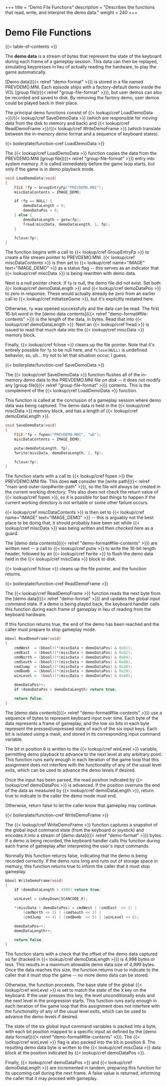 +++
title = "Demo File Functions"
description = "Describes the functions that read, write, and interpret the demo data."
weight = 240
+++

# Demo File Functions

{{< table-of-contents >}}

The **demo data** is a stream of bytes that represent the state of the keyboard during each frame of a gameplay session. This data can then be replayed, simulating keypresses in lieu of actually reading the hardware, to play the game automatically.

[Demo data]({{< relref "demo-format" >}}) is stored in a file named PREVDEMO.MNI. Each episode ships with a factory-default demo inside the VOL [group file]({{< relref "group-file-format" >}}), but user demos can also be recorded and saved to disk. By removing the factory demo, user demos could be played back in their place.

The principal demo functions consist of {{< lookup/cref LoadDemoData >}}/{{< lookup/cref SaveDemoData >}} (which are responsible for moving data from the disk to memory and back) and {{< lookup/cref ReadDemoFrame >}}/{{< lookup/cref WriteDemoFrame >}} (which translate between the in-memory demo format and a sequence of keyboard states).

{{< boilerplate/function-cref LoadDemoData >}}

The {{< lookup/cref LoadDemoData >}} function copies the data from the PREVDEMO.MNI [group file]({{< relref "group-file-format" >}}) entry into system memory. It is called immediately before the game loop starts, but only if the game is in demo playback mode.

```c
void LoadDemoData(void)
{
    FILE *fp = GroupEntryFp("PREVDEMO.MNI");
    miscDataContents = IMAGE_DEMO;

    if (fp == NULL) {
        demoDataLength = 0;
        demoDataPos = 0;
    } else {
        demoDataLength = getw(fp);
        fread(miscData, demoDataLength, 1, fp);
    }

    fclose(fp);
}
```

The function begins with a call to {{< lookup/cref GroupEntryFp >}} to create a file stream pointer to PREVDEMO.MNI. {{< lookup/cref miscDataContents >}} is then set to {{< lookup/cref name="IMAGE" text="IMAGE_DEMO" >}} as a status flag -- this serves as an indicator that {{< lookup/cref miscData >}} is being rewritten with demo data.

Next is a null pointer check. If `fp` is null, the demo file did not exist. Set both {{< lookup/cref demoDataLength >}} and {{< lookup/cref demoDataPos >}} to zero in response. These would actually already be zero from an earlier call to {{< lookup/cref InitializeGame >}}, but it's explicitly restated here.

Otherwise, `fp` was opened successfully and the data can be read. The first 16-bit word in the [demo data contents]({{< relref "demo-format#file-contents" >}}) is the length of the data, in bytes. Read that into {{< lookup/cref demoDataLength >}}. Next an {{< lookup/cref fread >}} is issued to read that much data into the {{< lookup/cref miscData >}} memory block.

Finally, {{< lookup/cref fclose >}} cleans up the file pointer. Note that it's entirely possible for `fp` to be null here, and `fclose(NULL)` is undefined behavior, so, uh... try not to let that situation occur, I guess.

{{< boilerplate/function-cref SaveDemoData >}}

The {{< lookup/cref SaveDemoData >}} function flushes all of the in-memory demo data to the PREVDEMO.MNI file _on disk_ -- it does not modify any [group file]({{< relref "group-file-format" >}}) contents. This is the complement of the {{< lookup/cref LoadDemoData >}} function.

This function is called at the conclusion of a gameplay session where demo data was being captured. The demo data is held in the {{< lookup/cref miscData >}} memory block, and has a length of {{< lookup/cref demoDataLength >}}.

```c
void SaveDemoData(void)
{
    FILE *fp = fopen("PREVDEMO.MNI", "wb");
    miscDataContents = IMAGE_DEMO;

    putw(demoDataLength, fp);
    fwrite(miscData, demoDataLength, 1, fp);

    fclose(fp);
}
```

The function starts with a call to {{< lookup/cref fopen >}} the PREVDEMO.MNI file. This does **not** consider the [write path]({{< relref "main-and-outer-loop#write-path" >}}), so the file will always be created in the current working directory. This also does not check the return value of {{< lookup/cref fopen >}}, so it is possible for bad things to happen if the current working directory is not writable or some other failure occurs.

{{< lookup/cref miscDataContents >}} is then set to {{< lookup/cref name="IMAGE" text="IMAGE_DEMO" >}} -- this is arguably not the best place to be doing that; it should probably have been set while {{< lookup/cref miscData >}} was being written and then _checked_ here as a guard.

The [demo data contents]({{< relref "demo-format#file-contents" >}}) are written next -- a call to {{< lookup/cref putw >}} to write the 16-bit length header, followed by an {{< lookup/cref fwrite >}} to flush the demo data held in the {{< lookup/cref miscData >}} block to disk.

{{< lookup/cref fclose >}} cleans up the file pointer, and the function returns.

{{< boilerplate/function-cref ReadDemoFrame >}}

The {{< lookup/cref ReadDemoFrame >}} function reads the next byte from the [demo data]({{< relref "demo-format" >}}) and updates the global input command state. If a demo is being played back, the keyboard handler calls this function during each frame of gameplay in lieu of reading from the keyboard hardware.

If this function returns true, the end of the demo has been reached and the caller must prepare to stop gameplay mode.

```c
bbool ReadDemoFrame(void)
{
    cmdWest  = (bbool)(*(miscData + demoDataPos) & 0x01);
    cmdEast  = (bbool)(*(miscData + demoDataPos) & 0x02);
    cmdNorth = (bbool)(*(miscData + demoDataPos) & 0x04);
    cmdSouth = (bbool)(*(miscData + demoDataPos) & 0x08);
    cmdJump  = (bbool)(*(miscData + demoDataPos) & 0x10);
    cmdBomb  = (bbool)(*(miscData + demoDataPos) & 0x20);
    winLevel =  (bool)(*(miscData + demoDataPos) & 0x40);

    demoDataPos++;
    if (demoDataPos > demoDataLength) return true;

    return false;
}
```

The [demo data contents]({{< relref "demo-format#file-contents" >}}) use a sequence of bytes to represent keyboard input over time. Each byte of the data represents a frame of gameplay, and the low six bits in each byte represent the pressed/unpressed state of each of the six input keys. Each bit is isolated using a mask, and stored in its corresponding input command variable.

The bit in position 6 is written to the {{< lookup/cref winLevel >}} variable, permitting demo playback to advance to the next level at any arbitrary point. This function runs early enough in each iteration of the game loop that this assignment does not interfere with the functionality of any of the usual level exits, which can be used to advance the demo levels if desired.

Once the input has been parsed, the read position indicated by {{< lookup/cref demoDataPos >}} is advanced. If the position overruns the end of the data as measured by {{< lookup/cref demoDataLength >}}, return true to indicate to the caller the demo mode must end.

Otherwise, return false to let the caller know that gameplay may continue.

{{< boilerplate/function-cref WriteDemoFrame >}}

The {{< lookup/cref WriteDemoFrame >}} function captures a snapshot of the global input command state (from the keyboard or joystick) and encodes it into a stream of [demo data]({{< relref "demo-format" >}}) bytes. If a demo is being recorded, the keyboard handler calls this function during each frame of gameplay after interpreting the user's input commands.

Normally this function returns false, indicating that the demo is being recorded correctly. If the demo runs long and runs out of storage space in memory, this function returns true to inform the caller that it must stop gameplay.

```c
bbool WriteDemoFrame(void)
{
    if (demoDataLength > 4998) return true;

    winLevel = isKeyDown[SCANCODE_X];

    *(miscData + demoDataPos) = cmdWest | (cmdEast  << 1) |
        (cmdNorth << 2) | (cmdSouth << 3) |
        (cmdJump  << 4) | (cmdBomb  << 5) | (winLevel << 6);

    demoDataPos++;
    demoDataLength++;

    return false;
}
```

The function starts with a check that the offset of the demo data captured so far (tracked in {{< lookup/cref demoDataLength >}}) is 4,998 bytes or less. This results in a maximum allowable demo data size of _4,999_ bytes. Once the data reaches this size, the function returns true to indicate to the caller that it must stop the game -- no more demo data can be stored.

Otherwise, the function proceeds. The base state of the global {{< lookup/cref winLevel >}} is set to match the state of the <kbd>X</kbd> key on the keyboard. If the user presses this key, the level unconditionally ends and the next level in the progression starts. This function runs early enough in each iteration of the game loop that this assignment does not interfere with the functionality of any of the usual level exits, which can be used to advance the demo levels if desired.

The state of the six global input command variables is packed into a byte, with each bit position mapped to a specific input as defined by the [demo data format]({{< relref "demo-format#file-contents" >}}). The {{< lookup/cref winLevel >}} flag is also packed into the bit in position 6. The resulting demo data byte is written to the {{< lookup/cref miscData >}} data block at the position indicated by {{< lookup/cref demoDataPos >}}.

Finally, {{< lookup/cref demoDataPos >}} and {{< lookup/cref demoDataLength >}} are incremented in tandem, preparing this function for its upcoming call during the next frame. A false value is returned, informing the caller that it may proceed with gameplay.
